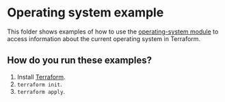 # Operating system example

This folder shows examples of how to use the [operating-system module](https://github.com/terraform-modules-krish/terraform-aws-utilities/blob/v0.9.3/modules/operating-system) to access information
about the current operating system in Terraform.




## How do you run these examples?

1. Install [Terraform](https://www.terraform.io/).
1. `terraform init`.
1. `terraform apply`.



